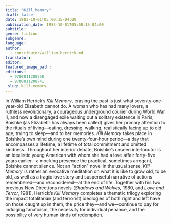```yaml
---
title: "Kill Memory"
draft: false
date: 1983-10-01T05:00:15-04:00
publication_date: 1983-10-01T05:00:15-04:00
subtitle:
genre: fiction
subgenre:
language:
author:
  - contributor/william-herrick.md
translator:
editor:
featured_image_path:
editions:
  - 9780811208758
  - 9780811208741
_slug: kill-memory
---
```


In William Herrick’s _Kill Memory_, erasing the past is just what seventy-one-year-old Elizabeth cannot do. A woman who has had many lovers, a ruthless revolutionary, a courageous underground courier during World War II, and now a disengaged exile waiting out a solitary existence in Paris, Boishke (as Elizabeth has always been called) gives her primary attention to the rituals of living––eating, dressing, walking, realistically facing up to old age, trying to sleep––and to her memories. _Kill Memory_ takes place in Boishke’s own mind during one twenty-four-hour period––a day that encompasses a lifetime, a lifetime of total commitment and omitted kindness. Throughout her interior debate, Boishke’s unseen interlocutor is an idealistic young American with whom she had a love affair forty-five years earlier––a mocking presence the practical, sometimes arrogant, Boishke cannot silence. Not an "action" novel in the usual sense, _Kill Memory_ is rather an evocative meditation on what it is like to grow old, to be old, as well as a tragic love story and suspenseful narrative of actions remembered––and reconsidered––at the end of life. Together with his two previous New Directions novels (_Shadows and Wolves_, 1980, and _Love and Terror_, 1981), Herrick’s _Kill Memory_ completes a thematic trilogy exploring the impact totalitarian (and terrorist) ideologies of both right and left have on those caught up in them, the price they––and we––continue to pay for indulging fanaticism, the necessity for individual penance, and the possibility of very human kinds of redemption.

